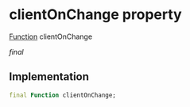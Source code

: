 


# clientOnChange property






[Function](https://api.flutter.dev/flutter/dart-core/Function-class.html) clientOnChange
  
_final_






## Implementation

```dart
final Function clientOnChange;


```







